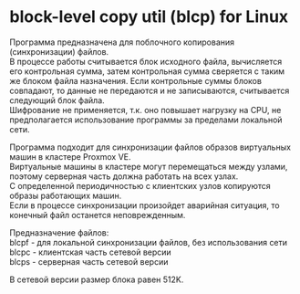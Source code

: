 # block-level copy util (blcp) for Linux
Программа предназначена для поблочного копирования (синхронизации) файлов.  
В процессе работы считывается блок исходного файла, вычисляется его контрольная сумма, затем контрольная сумма сверяется с таким же блоком файла назначения.   Если контрольные суммы блоков совпадают, то данные не передаются и не записываются, считывается следующий блок файла.  
Шифрование не применяется, т.к. оно повышает нагрузку на CPU, не предполагается использование программы за пределами локальной сети.  

Программа подходит для синхронизации файлов образов виртуальных машин в кластере Proxmox VE.  
Виртуальные машины в кластере могут перемещаться между узлами, поэтому серверная часть должна работать на всех узлах.  
С определенной периодичностью с клиентских узлов копируются образы работающих машин.  
Если в процессе синхронизации произойдет аварийная ситуация, то конечный файл останется неповрежденным.

Предназначение файлов:  
blcpf - для локальной синхронизации файлов, без использования сети  
blcpc - клиентская часть сетевой версии  
blcps - серверная часть сетевой версии  

В сетевой версии размер блока равен 512K.  
